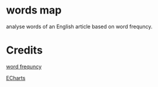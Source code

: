 # words map

analyse words of an English article based on word frequncy.

# Credits

[word frequncy](http://norvig.com/mayzner.html)

[ECharts](https://echarts.apache.org/en/index.html)